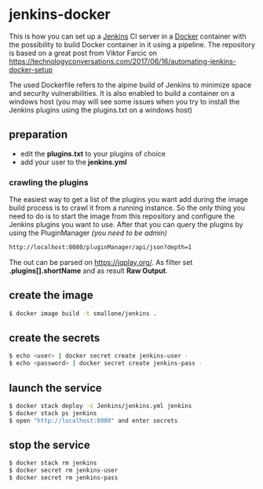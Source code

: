 
# jenkins-docker
This is how you can set up a [Jenkins](https://jenkins.io/) CI server in a [Docker](https://www.docker.com/) container with the possibility to build Docker container in it using a pipeline. The repository is based on a great post from Viktor Farcic on https://technologyconversations.com/2017/06/16/automating-jenkins-docker-setup

The used Dockerfile refers to the alpine build of Jenkins to minimize space and security vulnerabilities. It is also enabled to build a container on a windows host (you may will see some issues when you try to install the Jenkins plugins using the plugins.txt on a windows host)

## preparation
- edit the **plugins.txt** to your plugins of choice
- add your user to the **jenkins.yml**

### crawling the plugins
The easiest way to get a list of the plugins you want add during the image build process is to crawl it from a running instance. So the only thing you need  to do is to start the image from this repository and configure the Jenkins plugins you want to use. After that you can query the plugins by using the PluginManager *(you need to be admin)*
```sh
http://localhost:8080/pluginManager/api/json?depth=1
```
The out can be parsed on https://jqplay.org/.
As filter set **.plugins[].shortName** and as result **Raw Output**. 

## create the image
```sh
$ docker image build -t smallone/jenkins .
```
## create the secrets
```sh 
$ echo <user> | docker secret create jenkins-user -
$ echo <password> | docker secret create jenkins-pass -
```

##  launch the service
```sh 
$ docker stack deploy -c Jenkins/jenkins.yml jenkins
$ docker stack ps jenkins
$ open "http://localhost:8080" and enter secrets
```
##  stop the service
```sh
$ docker stack rm jenkins
$ docker secret rm jenkins-user
$ docker secret rm jenkins-pass
```

